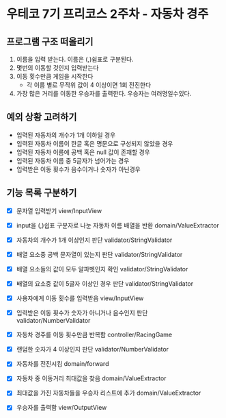 # 우테코 7기 프리코스 2주차 - 자동차 경주

## 프로그램 구조 떠올리기

1. 이름을 입력 받는다. 이름은 (,)쉼표로 구분된다.
2. 몇번의 이동할 것인지  입력받는다
3. 이동 횟수만큼 게임을 시작한다
   - 각 이름 별로 무작위 값이 4 이상이면 1회 전진한다
4. 가장 많은 거리를 이동한 우승자를 출력한다. 우승자는 여러명일수있다.

## 예외 상황 고려하기

- 입력된 자동차의 개수가 1개 이하일 경우
- 입력된 자동차 이름이 한글 혹은 명문으로 구성되지 않았을 경우
- 입력된 자동차 이름에 공백 혹은 null 값이 존재할 경우
- 입력된 자동차 이름 중 5글자가 넘어가는 경우
- 입력받은 이동 횟수가 음수이거나 숫자가 아닌경우


## 기능 목록 구분하기

- [X] 문자열 입력받기 view/InputView

- [X] input을 (,)쉽표 구분자로 나눈 자동차 이름 배열을 반환 domain/ValueExtractor

- [x] 자동차의 개수가 1개 이상인지 판단 validator/StringValidator

- [x] 배열 요소중 공백 문자열이 있는지 판단 validator/StringValidator

- [x] 배열 요소들의 값이 모두 알파벳인지 확인 validator/StringValidator

- [x] 배열의 요소중 값이 5글자 이상인 경우 판단 validator/StringValidator

- [x] 사용자에게 이동 횟수를 입력받음 view/InputView

- [x] 입력받은 이동 횟수가 숫자가 아니거나 음수인지 판단 validator/NumberValidator

- [x] 자동차 경주를 이동 횟수만큼 반복함 controller/RacingGame

- [x] 랜덤한 숫자가 4 이상인지 판단 validator/NumberValidator

- [x] 자동차를 전진시킴 domain/forward

- [x] 자동차 중 이동거리 최대값을 찾음 domain/ValueExtractor

- [x] 최대값을 가진 자동차들을 우승자 리스트에 추가 domain/ValueExtractor

- [x] 우승자를 출력함 view/OutputView
